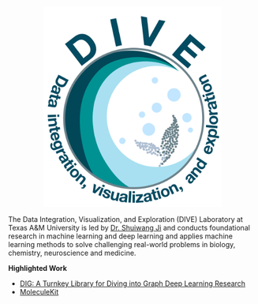 <p align="center">
<img src="https://github.com/divelab/divelab/blob/main/DIVE.jpeg" width="360" class="center" alt="logo"/>
    <br/>
</p>

The Data Integration, Visualization, and Exploration (DIVE) Laboratory at Texas A&M University is led by [Dr. Shuiwang Ji](http://people.tamu.edu/~sji/ "Dr. Shuiwang Ji") and conducts foundational research in machine learning and deep learning and applies machine learning methods to solve challenging real-world problems in biology, chemistry, neuroscience and medicine.



**Highlighted Work**
* [DIG: A Turnkey Library for Diving into Graph Deep Learning Research](https://github.com/divelab/DIG)
* [MoleculeKit](https://github.com/divelab/MoleculeKit)

